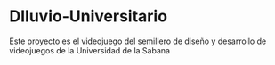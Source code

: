 # DIluvio-Universitario
Este proyecto es el videojuego del semillero de diseño y desarrollo de videojuegos de la Universidad de la Sabana
